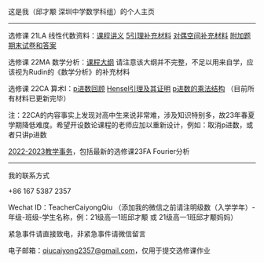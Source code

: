 这是我（邱才颙 深圳中学数学科组）的个人主页

------

选修课 21LA 线性代数资料：[课程讲义](https://qiuszms.github.io/21LA.pdf) [5引理补充材料](https://qiuszms.github.io/21LA_5lemma.pdf) [对偶空间补充材料](https://qiuszms.github.io/21LA_DualSpaces.pdf) [附加题](https://qiuszms.github.io/21LA_ExtraProblems.pdf) [期末试卷和答案](https://qiuszms.github.io/21LA_Final.pdf)

选修课 22MA 数学分析：[课程大纲](https://qiuszms.github.io/22MA.pdf) 请注意该大纲并不完整，不足以用来自学，应该视为Rudin的《数学分析》的补充材料

选修课 22CA 算术I：[p进数回顾](https://qiuszms.github.io/23CA_p-adic_field.pdf) [Hensel引理及其证明](https://qiuszms.github.io/23CA_Hensel.pdf) [p进数的乘法结构](https://qiuszms.github.io/23CA_adic_multi.pdf) （目前所有材料已更新完毕）

注：22CA的内容事实上发现对高中生来说非常难，涉及知识特别多，故23年春夏学期降低难度。希望开设数论课程的老师应加以重新设计，例如：取消p进数，或者只讲p进数

[2022-2023教学事务](https://qiuszms.github.io/2022-2023)，包括最新的选修课23FA Fourier分析

------

我的联系方式

+86 167 5387 2357

Wechat ID：TeacherCaiyongQiu （添加我的微信之前请注明级数（入学学年）-年级-班级-学生名称，例：21级高一1班邱才颙 或 21级高一1班邱才颙妈妈）

紧急事件请直接致电，非紧急事件请微信留言

电子邮箱：qiucaiyong2357@gmail.com，仅用于提交选修课作业
